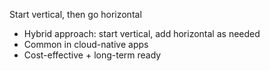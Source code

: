 Start vertical, then go horizontal
- Hybrid approach: start vertical, add horizontal as needed
- Common in cloud-native apps
- Cost-effective + long-term ready